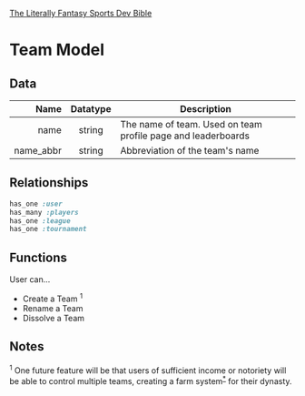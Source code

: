 [The Literally Fantasy Sports Dev Bible](https://github.com/mharr171/The-Literally-Fantasy-Sports-Dev-Bible)

# Team Model

## Data

| Name | Datatype | Description |
| ---:|:---:| --- |
| name | string | The name of team. Used on team profile page and leaderboards |
| name_abbr | string | Abbreviation of the team's name |

##  Relationships

```ruby
has_one :user
has_many :players
has_one :league
has_one :tournament
```

## Functions

User can...

+ Create a Team <sup>1</sup>
+ Rename a Team
+ Dissolve a Team

## Notes

<sup>1</sup> One future feature will be that users of sufficient income or notoriety will be able to control multiple teams, creating a farm system<sup>[*](https://github.com/mharr171/The-Literally-Fantasy-Sports-Dev-Bible/blob/master/pages/features.md#farm-systems--multiple-teams)</sup> for their dynasty.
